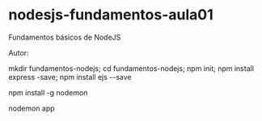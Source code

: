 # nodesjs-fundamentos-aula01
Fundamentos básicos de NodeJS

Autor: 

mkdir fundamentos-nodejs;
cd fundamentos-nodejs;
npm init;
npm install express -save;
npm install ejs --save


npm install -g nodemon


nodemon app